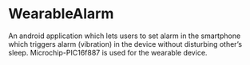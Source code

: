 # WearableAlarm
 An android application which lets users to set alarm in the smartphone which triggers alarm (vibration) in the device without disturbing other’s sleep.  Microchip-PIC16f887 is used for the wearable device.
